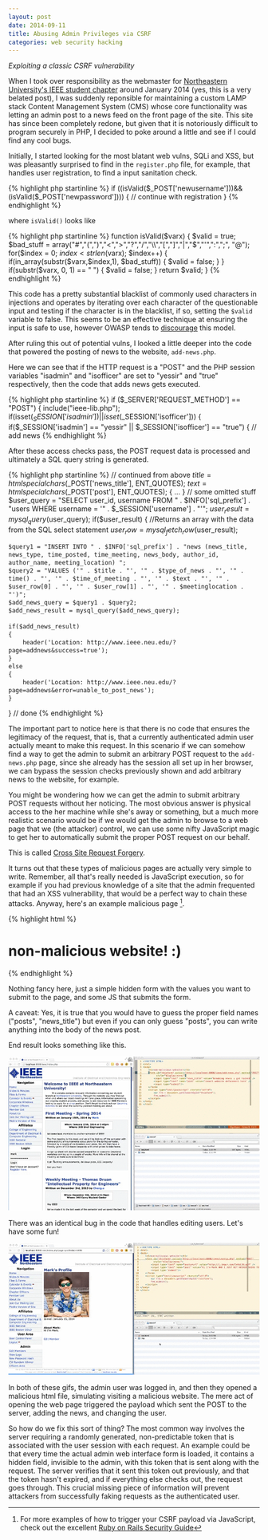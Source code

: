 ```yaml
---
layout: post
date: 2014-09-11
title: Abusing Admin Privileges via CSRF
categories: web security hacking
---
```


*Exploiting a classic CSRF vulnerability*

When I took over responsibility as the webmaster for
[Northeastern University's IEEE student chapter](http://www.ieee.neu.edu) around
January 2014 (yes, this is a very belated post), I was suddenly reponsible for
maintaining a custom LAMP stack Content Management System (CMS) whose core
functionality was letting an admin post to a news feed on the front page of the
site.
This site has since been completely redone, but given that it is notoriously
difficult to program securely in PHP, I decided to poke around a little and
see if I could find any cool bugs.

Initially, I started looking for the most blatant web vulns, SQLi and XSS, but
was pleasantly surprised to find in the `register.php` file, for example, that
handles user registration, to find a input sanitation check.

{% highlight php startinline %}
if ((isValid($_POST['newusername']))&&(isValid($_POST['newpassword'])))
{
    // continue with registration
}
{% endhighlight %}

where `isValid()` looks like

{% highlight php startinline %}
function isValid($varx)
{
    $valid = true;
    $bad_stuff = array("#","(",")","<",">","?","/","\\","[","]","|","$","'",":",";", "@");
    for($index = 0; $index < strlen($varx); $index++) {
        if(in_array(substr($varx,$index,1), $bad_stuff)) {
            $valid = false;
        }
    }
    if(substr($varx, 0, 1) == " ") {
        $valid = false;
    }
    return $valid;
}
{% endhighlight %}

This code has a pretty substantial blacklist of commonly used characters in
injections and operates by iterating over each character of the questionable
input and testing if the character is in the blacklist, if so, setting the
`$valid` variable to false. This seems to be an effective technique at ensuring
the input is safe to use, however OWASP tends to [discourage](https://www.owasp.org/index.php/Data_Validation#Data_Validation_Strategies)
this model.

After ruling this out of potential vulns, I looked a little deeper into the code
that powered the posting of news to the website, `add-news.php`.

Here we can see that if the HTTP request is a "POST" and the PHP session variables
"isadmin" and "isofficer" are set to "yessir" and "true" respectively, then
the code that adds news gets executed.

{% highlight php startinline %}
if ($_SERVER['REQUEST_METHOD'] == "POST")
    {
        include("ieee-lib.php");
        if(isset($_SESSION['isadmin']) || isset($_SESSION['isofficer']))
        {
            if($_SESSION['isadmin'] == "yessir" || $_SESSION['isofficer'] == "true")
            {
                // add news
{% endhighlight %}

After these access checks pass, the POST request data is processed and
ultimately a SQL query string is generated.

{% highlight php startinline %}
// continued from above
$title = htmlspecialchars($_POST['news_title'], ENT_QUOTES);
$text = htmlspecialchars($_POST['post'], ENT_QUOTES);
{ ... } // some omitted stuff
$user_query = "SELECT user_id, username FROM " . $INFO['sql_prefix'] . "users WHERE username = '" . $_SESSION['username'] . "'";
$user_result = mysql_query($user_query);
if($user_result)
{
    //Returns an array with the data from the SQL select statement
    $user_row = mysql_fetch_row($user_result);

    $query1 = "INSERT INTO " . $INFO['sql_prefix'] . "news (news_title, news_type, time_posted, time_meeting, news_body, author_id, author_name, meeting_location) ";
    $query2 = "VALUES ('" . $title . "', '" . $type_of_news . "', '" . time() . "', '" . $time_of_meeting . "', '" . $text . "', '" . $user_row[0] . "', '" . $user_row[1] . "', '" . $meetinglocation . "')";
    $add_news_query = $query1 . $query2;
    $add_news_result = mysql_query($add_news_query);

    if($add_news_result)
    {
        header('Location: http://www.ieee.neu.edu/?page=addnews&success=true');
    }
    else
    {
        header('Location: http://www.ieee.neu.edu/?page=addnews&error=unable_to_post_news');
    }
}
// done
{% endhighlight %}

The important part to notice here is that there is no code that ensures the
legitimacy of the request, that is, that a currently authenticated admin
user actually meant to make this request. In this scenario if we can somehow
find a way to get the admin to
submit an arbitrary POST request to the `add-news.php` page, since she already
has the session all set up in her browser, we can bypass the session checks
previously shown and add arbitrary news to the website, for example.

You might be wondering how we can get the admin to submit arbitrary POST requests
without her noticing. The most obvious answer is physical access to the her
machine while she's away or something, but a much more realistic scenario
would be if we would get the admin
to browse to a web page that we (the attacker) control, we can use some nifty
JavaScript magic to get her to automatically submit the proper POST request
on our behalf.

This is called [Cross Site Request Forgery](https://www.owasp.org/index.php/Cross-Site_Request_Forgery_(CSRF)).

It turns out that these types of malicious pages are actually very simple
to write. Remember, all that's really needed is JavaScript execution, so
for example if you had previous knowledge of a site that the admin frequented
that had an XSS vulnerability, that would be a perfect way to chain these attacks.
Anyway, here's an example malicious page [^1].

{% highlight html %}
<!DOCTYPE HTML>
<html>
<body>
    <h1>non-malicious website! :)</h1>
    <form id="thisform" action="http://www.ieee.neu.edu/add-news.php" method="POST"
          style="display:none;">
        <input type="text" name="news_title" value="breaking news: u got hacked" />
        <input type="text" name="post" value="insert website defacement here" />
        <input type="submit"/>
    </form>
    <script type="text/javascript" charset="utf-8">
        var frm = document.getElementById("thisform");
        frm.submit();
    </script>
</body>
</html>
{% endhighlight %}

Nothing fancy here, just a simple hidden form with the values you want to submit
to the page, and some JS that submits the form.

A caveat: Yes, it is true that you would
have to guess the proper field names ("posts", "news_title") but even if you can
only guess "posts", you can write anything into the body of the news post.

End result looks something like this.

![](/images/ieee_csrf.gif)

There was an identical bug in the code that handles editing users. Let's
have some fun!

![](/images/ieee_csrf2.gif)

In both of these gifs, the admin user was logged in, and then they opened
a malicious html file, simulating visiting a malicious website. The mere act of
opening the web page triggered the payload which sent the POST to the server,
adding the news, and changing the user.

So how do we fix this sort of thing? The most common way involves the server
requiring a randomly generated, non-predictable token that is associated with
the user session with each request. An example could be that every time the
actual admin web interface form is loaded, it contains a hidden field, invisible
to the admin, with this token that is sent along with the request. The server
verifies that it sent this token out previously, and that the token hasn't expired,
and if everything else checks out, the request goes through.
This crucial missing piece of information will prevent attackers from
successfully faking requests as the authenticated user.

[^1]: For more examples of how to trigger your CSRF payload via JavaScript, check out the excellent [Ruby on Rails Security Guide](http://edgeguides.rubyonrails.org/security.html#cross-site-request-forgery-csrf)
